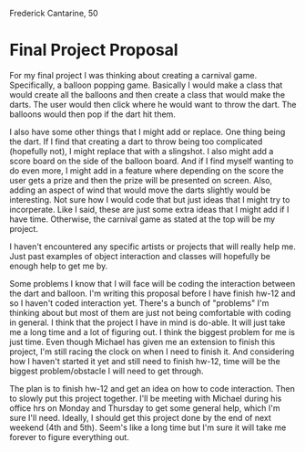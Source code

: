 Frederick Cantarine, 50

# Final Project Proposal

For my final project I was thinking about creating a carnival game. Specifically, a balloon popping game. Basically I would make a class that would create all the balloons and then create a class that would make the darts. The user would then click where he would want to throw the dart. The balloons would then pop if the dart hit them.

I also have some other things that I might add or replace. One thing being the dart. If I find that creating a dart to throw being too complicated (hopefully not), I might replace that with a slingshot. I also might add a score board on the side of the balloon board. And if I find myself wanting to do even more, I might add in a feature where depending on the score the user gets a prize and then the prize will be presented on screen. Also, adding an aspect of wind that would move the darts slightly would be interesting. Not sure how I would code that but just ideas that I might try to incorperate. Like I said, these are just some extra ideas that I might add if I have time. Otherwise, the carnival game as stated at the top will be my project.

I haven't encountered any specific artists or projects that will really help me. Just past examples of object interaction and classes will hopefully be enough help to get me by.

Some problems I know that I will face will be coding the interaction between the dart and balloon. I'm writing this proposal before I have finish hw-12 and so I haven't coded interaction yet. There's a bunch of "problems" I'm thinking about but most of them are just not being comfortable with coding in general. I think that the project I have in mind is do-able. It will just take me a long time and a lot of figuring out. I think the biggest problem for me is just time. Even though Michael has given me an extension to finish this project, I'm still racing the clock on when I need to finish it. And considering how I haven't started it yet and still need to finish hw-12, time will be the biggest problem/obstacle I will need to get through.

The plan is to finish hw-12 and get an idea on how to code interaction. Then to slowly put this project together. I'll be meeting with Michael during his office hrs on Monday and Thursday to get some general help, which I'm sure I'll need. Ideally, I should get this project done by the end of next weekend (4th and 5th). Seem's like a long time but I'm sure it will take me forever to figure everything out.
